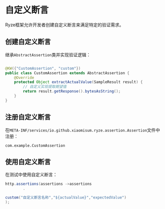 # 自定义断言

Ryze框架允许开发者创建自定义断言来满足特定的验证需求。

## 创建自定义断言

继承`AbstractAssertion`类并实现验证逻辑：

```java

@KW({"CustomAssertion", "custom"})
public class CustomAssertion extends AbstractAssertion {
    @Override
    protected Object extractActualValue(SampleResult result) {
        // 自定义实现提取期望值
        return result.getResponse().bytesAsString();
    }
}
```

## 注册自定义断言

在`META-INF/services/io.github.xiaomisum.ryze.assertion.Assertion`文件中注册：

```
com.example.CustomAssertion
```

## 使用自定义断言

在测试中使用自定义断言：

```java
http.assertions(assertions ->assertions
        .

custom("自定义断言名称","${actualValue}","expectedValue")
);
```
